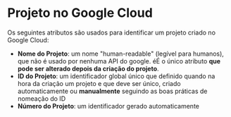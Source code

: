 # Projeto no Google Cloud

Os seguintes atributos são usados para identificar um projeto criado no Google Cloud:

- **Nome do Projeto**: um nome "human-readable" (legível para humanos), que não é usado por nenhuma API do google. éÉ o único atributo **que pode ser alterado depois da criação do projeto**.
- **ID do Projeto**: um identificador global único que definido quando na hora da criação  um projeto e que deve ser único, criado automaticamente ou **manualmente** seguindo as boas práticas de nomeação do ID
- **Número do Projeto**: um identificador gerado automaticamente
